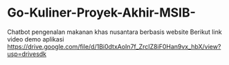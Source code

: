 # Go-Kuliner-Proyek-Akhir-MSIB-
Chatbot pengenalan makanan khas nusantara berbasis website
Berikut link video demo aplikasi
https://drive.google.com/file/d/1Bi0dtxAoIn7f_ZrcIZ8iF0Han9vx_hbX/view?usp=drivesdk
